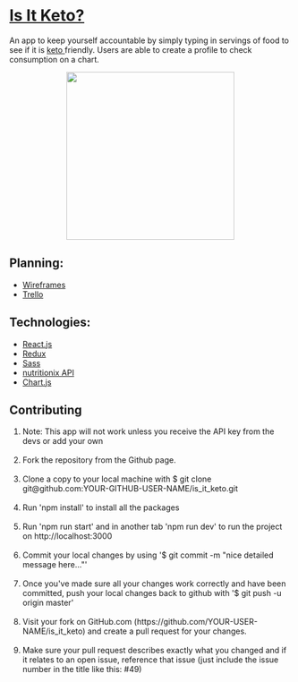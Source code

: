 <h1><a href="https://isitketo.herokuapp.com/"> Is It Keto? </a></h1>
<p> An app to keep yourself accountable by simply typing in servings of food to see if it is <a href="https://ketodash.com/keto-diet">keto </a> friendly. Users are able to create a profile to check consumption on a chart. </p>

<p align="center"><img src="/public/images/checkKeto.png" height=300></p>

<h2>Planning:</h2>
<ul>
  <li><a href="https://imgur.com/a/V9iGE">Wireframes</a></li>
  <li><a href="https://trello.com/b/FJ7WQjop/sprints">Trello</a></li>
</ul>

<h2>Technologies:</h2>

<ul>
<li><a href="https://reactjs.org/">React.js</a></li>
<li><a href="https://redux.js.org/">Redux</a></li>
<li><a href="https://sass-lang.com/">Sass</a></li>
<li><a href="https://developer.nutritionix.com/">nutritionix API</a></li>
<li><a href="https://www.chartjs.org/">Chart.js</a></li>
</ul>

<h2>Contributing</h2>

<ol>
<li>Note: This app will not work unless you receive the API key from the devs or add your own</li><br>
<li>Fork the repository from the Github page.</li><br>
<li>Clone a copy to your local machine with $ git clone git@github.com:YOUR-GITHUB-USER-NAME/is_it_keto.git</li><br>
<li>Run 'npm install' to install all the packages</li><br>
<li> Run 'npm run start' and in another tab 'npm run dev' to run the project on http://localhost:3000</li><br>
<li>Commit your local changes by using '$ git commit -m "nice detailed message here..."'</li><br>
<li>Once you've made sure all your changes work correctly and have been committed, push your local changes back to github with '$ git push -u origin master'</li><br>
<li>Visit your fork on GitHub.com (https://github.com/YOUR-USER-NAME/is_it_keto) and create a pull request for your changes.</li><br>
<li>Make sure your pull request describes exactly what you changed and if it relates to an open issue, reference that issue (just include the issue number in the title like this: #49)</li><br>
</ol>
